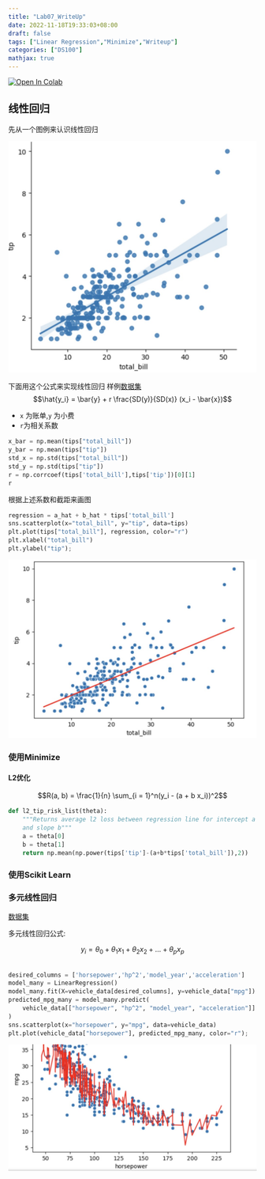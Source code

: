 ```yaml
---
title: "Lab07_WriteUp"
date: 2022-11-18T19:33:03+08:00
draft: false
tags: ["Linear Regression","Minimize","Writeup"]
categories: ["DS100"]
mathjax: true
---
```


<a target="_blank" href="https://colab.research.google.com/github/DS-100/fa20/blob/master/lab/lab07/lab07.ipynb">
  <img src="https://colab.research.google.com/assets/colab-badge.svg" alt="Open In Colab"/>
</a>


## 线性回归


先从一个图例来认识线性回归

![lmplot](/plot/lab07_1.jpg)

下面用这个公式来实现线性回归 样例[数据集](https://github.com/mwaskom/seaborn-data/blob/master/tips.csv)
$$\hat{y_i} = \bar{y} + r \frac{SD(y)}{SD(x)} (x_i - \bar{x})$$

- `x` 为账单,`y` 为小费
- `r`为相关系数

```python
x_bar = np.mean(tips["total_bill"])
y_bar = np.mean(tips["tip"])
std_x = np.std(tips["total_bill"])
std_y = np.std(tips["tip"])
r = np.corrcoef(tips['total_bill'],tips['tip'])[0][1]
r
```

根据上述系数和截距来画图

```python
regression = a_hat + b_hat * tips['total_bill']
sns.scatterplot(x="total_bill", y="tip", data=tips)
plt.plot(tips["total_bill"], regression, color="r")
plt.xlabel("total_bill")
plt.ylabel("tip");
```

![lab07_2](/plot/lab07_2.jpg)

### **使用Minimize**

#### L2优化

$$R(a, b) = \frac{1}{n} \sum_{i = 1}^n(y_i - (a + b x_i))^2$$

```python
def l2_tip_risk_list(theta):
    """Returns average l2 loss between regression line for intercept a
    and slope b"""
    a = theta[0]
    b = theta[1]
    return np.mean(np.power(tips['tip']-(a+b*tips['total_bill']),2))
```

### **使用Scikit Learn**



### 多元线性回归

[数据集](https://github.com/mwaskom/seaborn-data/blob/master/mpg.csv)

多元线性回归公式:

$$y_i = \theta_0 + \theta_1 x_1 + \theta_2 x_2 + … + \theta_p x_p $$


```python

desired_columns = ['horsepower','hp^2','model_year','acceleration']
model_many = LinearRegression()
model_many.fit(X=vehicle_data[desired_columns], y=vehicle_data["mpg"])
predicted_mpg_many = model_many.predict(
    vehicle_data[["horsepower", "hp^2", "model_year", "acceleration"]]
)
sns.scatterplot(x="horsepower", y="mpg", data=vehicle_data)
plt.plot(vehicle_data["horsepower"], predicted_mpg_many, color="r");
```

![](/plot/lab07_3.jpg)
